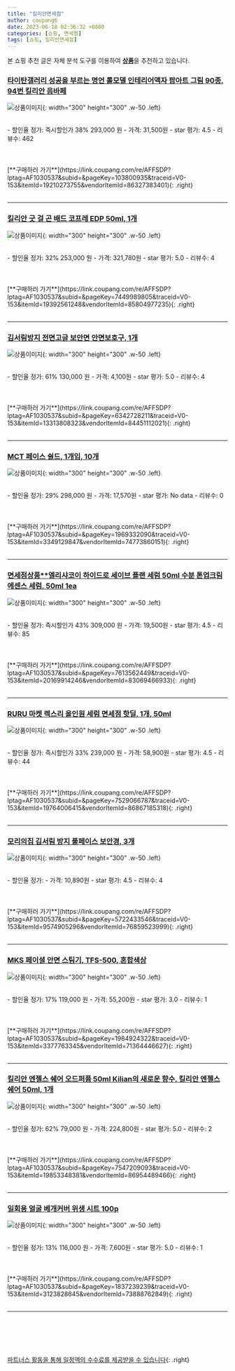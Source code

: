 ```yaml
---
title: "킬리안면세점"
author: coupang6
date: 2023-06-18 02:36:32 +0800
categories: [쇼핑, 면세점]
tags: [쇼핑, 킬리안면세점]
---
```


본 쇼핑 추천 글은 자체 분석 도구를 이용하여 [**상품**](https://link.coupang.com/a/bao1ui)을 추천하고 있습니다.

### [타이탄갤러리 성공을 부르는 명언 롤모델 인테리어액자 팝아트 그림 90종, 94번 킬리안 음바페](https://link.coupang.com/re/AFFSDP?lptag=AF1030537&subid=&pageKey=103800935&traceid=V0-153&itemId=19210273755&vendorItemId=86327383401)

![상품이미지](https://thumbnail9.coupangcdn.com/thumbnails/remote/230x230ex/image/vendor_inventory/d031/354a2ffba79cdfb5ab671465f77320c9500b19ba4a5d66399aa9c1e95ebe.jpg){: width="300" height="300" .w-50 .left}


<br>
- 할인율 정가: 즉시할인가 38%  293,000   원
- 가격: 31,500원
- star 평가: 4.5
- 리뷰수: 462
<br>
<br>
<br>
<br>
[**구매하러 가기**](https://link.coupang.com/re/AFFSDP?lptag=AF1030537&subid=&pageKey=103800935&traceid=V0-153&itemId=19210273755&vendorItemId=86327383401){: .right}
<br>
<br>

---

### [킬리안 굿 걸 곤 배드 코프레 EDP 50ml, 1개](https://link.coupang.com/re/AFFSDP?lptag=AF1030537&subid=&pageKey=7449989805&traceid=V0-153&itemId=19392561248&vendorItemId=85804977235)

![상품이미지](https://thumbnail6.coupangcdn.com/thumbnails/remote/230x230ex/image/vendor_inventory/d393/42cdd36aba93b397c370ab99dfb235cd6113a5e7e85c9777405ecc1653d4.jpg){: width="300" height="300" .w-50 .left}


<br>
- 할인율 정가: 32%  253,000   원
- 가격: 321,780원
- star 평가: 5.0
- 리뷰수: 4
<br>
<br>
<br>
<br>
[**구매하러 가기**](https://link.coupang.com/re/AFFSDP?lptag=AF1030537&subid=&pageKey=7449989805&traceid=V0-153&itemId=19392561248&vendorItemId=85804977235){: .right}
<br>
<br>

---

### [김서림방지 전면고글 보안면 안면보호구, 1개](https://link.coupang.com/re/AFFSDP?lptag=AF1030537&subid=&pageKey=6342728211&traceid=V0-153&itemId=13313808323&vendorItemId=84451112021)

![상품이미지](https://thumbnail6.coupangcdn.com/thumbnails/remote/230x230ex/image/vendor_inventory/ceb9/f8a5a4d7cfa29c56ac9f219862a385588d57a6e355f1e61ce7b56f4c2811.jpg){: width="300" height="300" .w-50 .left}


<br>
- 할인율 정가: 61%  130,000   원
- 가격: 4,100원
- star 평가: 5.0
- 리뷰수: 4
<br>
<br>
<br>
<br>
[**구매하러 가기**](https://link.coupang.com/re/AFFSDP?lptag=AF1030537&subid=&pageKey=6342728211&traceid=V0-153&itemId=13313808323&vendorItemId=84451112021){: .right}
<br>
<br>

---

### [MCT 페이스 쉴드, 1개입, 10개](https://link.coupang.com/re/AFFSDP?lptag=AF1030537&subid=&pageKey=1969332090&traceid=V0-153&itemId=3349129847&vendorItemId=74773860151)

![상품이미지](https://thumbnail7.coupangcdn.com/thumbnails/remote/230x230ex/image/retail/images/68180499414626-00ad639a-5929-436d-b035-278a940a3d13.jpg){: width="300" height="300" .w-50 .left}


<br>
- 할인율 정가: 29%  298,000   원
- 가격: 17,570원
- star 평가: No data
- 리뷰수: 0
<br>
<br>
<br>
<br>
[**구매하러 가기**](https://link.coupang.com/re/AFFSDP?lptag=AF1030537&subid=&pageKey=1969332090&traceid=V0-153&itemId=3349129847&vendorItemId=74773860151){: .right}
<br>
<br>

---

### [면세점상품**엘리샤코이 하이드로 세이브 플랜 세럼 50ml 수분 톤업크림 에센스 세럼, 50ml 1ea](https://link.coupang.com/re/AFFSDP?lptag=AF1030537&subid=&pageKey=7613562449&traceid=V0-153&itemId=20169914246&vendorItemId=83069466933)

![상품이미지](https://thumbnail8.coupangcdn.com/thumbnails/remote/230x230ex/image/vendor_inventory/09d8/7931ec9299034015d4a57c595b724e2b0ad52b327bbdbc8c43896674aebe.JPG){: width="300" height="300" .w-50 .left}


<br>
- 할인율 정가: 즉시할인가 43%  309,000   원
- 가격: 19,500원
- star 평가: 4.5
- 리뷰수: 85
<br>
<br>
<br>
<br>
[**구매하러 가기**](https://link.coupang.com/re/AFFSDP?lptag=AF1030537&subid=&pageKey=7613562449&traceid=V0-153&itemId=20169914246&vendorItemId=83069466933){: .right}
<br>
<br>

---

### [RURU 마켓 렉스리 올인원 세럼 면세점 핫딜, 1개, 50ml](https://link.coupang.com/re/AFFSDP?lptag=AF1030537&subid=&pageKey=7529066787&traceid=V0-153&itemId=19764006415&vendorItemId=86867185318)

![상품이미지](https://thumbnail10.coupangcdn.com/thumbnails/remote/230x230ex/image/vendor_inventory/bb86/7e2d4fc479774d5d7fb5c0ff4149500554e04bec073f8f799be429ae003b.jpg){: width="300" height="300" .w-50 .left}


<br>
- 할인율 정가: 즉시할인가 33%  239,000   원
- 가격: 58,900원
- star 평가: 4.5
- 리뷰수: 44
<br>
<br>
<br>
<br>
[**구매하러 가기**](https://link.coupang.com/re/AFFSDP?lptag=AF1030537&subid=&pageKey=7529066787&traceid=V0-153&itemId=19764006415&vendorItemId=86867185318){: .right}
<br>
<br>

---

### [모리의집 김서림 방지 풀페이스 보안경, 3개](https://link.coupang.com/re/AFFSDP?lptag=AF1030537&subid=&pageKey=5722433546&traceid=V0-153&itemId=9574905296&vendorItemId=76859523999)

![상품이미지](https://thumbnail10.coupangcdn.com/thumbnails/remote/230x230ex/image/rs_quotation_api/jzad7ecq/66a2a2f1545447be8a57353048eaaecd.jpg){: width="300" height="300" .w-50 .left}


<br>
- 할인율 정가: 
- 가격: 10,890원
- star 평가: 4.5
- 리뷰수: 4
<br>
<br>
<br>
<br>
[**구매하러 가기**](https://link.coupang.com/re/AFFSDP?lptag=AF1030537&subid=&pageKey=5722433546&traceid=V0-153&itemId=9574905296&vendorItemId=76859523999){: .right}
<br>
<br>

---

### [MKS 페이셜 안면 스팀기, TFS-500, 혼합색상](https://link.coupang.com/re/AFFSDP?lptag=AF1030537&subid=&pageKey=1984924322&traceid=V0-153&itemId=3377763345&vendorItemId=71364446627)

![상품이미지](https://thumbnail10.coupangcdn.com/thumbnails/remote/230x230ex/image/retail/images/257860122391322-77fd3eca-83dd-4161-92eb-dabb150de486.jpg){: width="300" height="300" .w-50 .left}


<br>
- 할인율 정가: 17%  119,000   원
- 가격: 55,200원
- star 평가: 3.0
- 리뷰수: 1
<br>
<br>
<br>
<br>
[**구매하러 가기**](https://link.coupang.com/re/AFFSDP?lptag=AF1030537&subid=&pageKey=1984924322&traceid=V0-153&itemId=3377763345&vendorItemId=71364446627){: .right}
<br>
<br>

---

### [킬리안 엔젤스 쉐어 오드퍼퓸 50ml Kilian의 새로운 향수, 킬리안 엔젤스 쉐어 50ml, 1개](https://link.coupang.com/re/AFFSDP?lptag=AF1030537&subid=&pageKey=7547209093&traceid=V0-153&itemId=19853348381&vendorItemId=86954489466)

![상품이미지](https://thumbnail9.coupangcdn.com/thumbnails/remote/230x230ex/image/vendor_inventory/480d/913cdbafee650a1eec509505884a42746bb1f288f3f3c57472bf66c18c67.jpg){: width="300" height="300" .w-50 .left}


<br>
- 할인율 정가: 62%  79,000   원
- 가격: 224,800원
- star 평가: 5.0
- 리뷰수: 2
<br>
<br>
<br>
<br>
[**구매하러 가기**](https://link.coupang.com/re/AFFSDP?lptag=AF1030537&subid=&pageKey=7547209093&traceid=V0-153&itemId=19853348381&vendorItemId=86954489466){: .right}
<br>
<br>

---

### [일회용 얼굴 베개커버 위생 시트 100p](https://link.coupang.com/re/AFFSDP?lptag=AF1030537&subid=&pageKey=1837239239&traceid=V0-153&itemId=3123828645&vendorItemId=73888762849)

![상품이미지](https://thumbnail9.coupangcdn.com/thumbnails/remote/230x230ex/image/rs_quotation_api/7erwahip/3a2b7e877a2b491db7bfe1f6b0b2e0dc.jpg){: width="300" height="300" .w-50 .left}


<br>
- 할인율 정가: 13%  116,000   원
- 가격: 7,600원
- star 평가: 5.0
- 리뷰수: 1
<br>
<br>
<br>
<br>
[**구매하러 가기**](https://link.coupang.com/re/AFFSDP?lptag=AF1030537&subid=&pageKey=1837239239&traceid=V0-153&itemId=3123828645&vendorItemId=73888762849){: .right}
<br>
<br>

---
<br><br><br><br><br> [파트너스 활동을 통해 일정액의 수수료를 제공받을 수 있습니다](https://link.coupang.com/a/bao1ui){: .right}